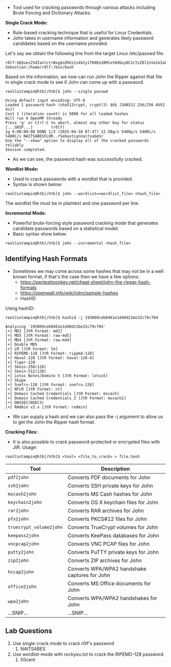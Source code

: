 - Tool used for cracking passwords through various attacks including Brute Forcing and Dictionary Attacks. 

**Single Crack Mode:**
- Rule-based cracking technique that is useful for Linux Credentials.
- John takes in username information and generates likely password candidates based on the username provided. 

Let's say we obtain the following line from the target Linux /etc/passwd file: 

```
r0lf:$6$ues25dIanlctrWxg$nZHVz2z4kCy1760Ee28M1xtHdGoy0C2cYzZ8l2sVa1kIa8K9gAcdBP.GI6ng/qA4oaMrgElZ1Cb9OeXO4Fvy3/:0:0:Rolf Sebastian:/home/r0lf:/bin/bash
```

Based on the information, we now can run John the Ripper against that file in single crack mode to see if John can come up with a password. 

```shell-session
realCustampin@htb[/htb]$ john --single passwd

Using default input encoding: UTF-8
Loaded 1 password hash (sha512crypt, crypt(3) $6$ [SHA512 256/256 AVX2 4x])
Cost 1 (iteration count) is 5000 for all loaded hashes
Will run 4 OpenMP threads
Press 'q' or Ctrl-C to abort, almost any other key for status
[...SNIP...]        (r0lf)     
1g 0:00:00:00 DONE 1/3 (2025-04-10 07:47) 12.50g/s 5400p/s 5400c/s 5400C/s NAITSABESFL0R..rSebastiannaitsabeSr
Use the "--show" option to display all of the cracked passwords reliably
Session completed.
```
- As we can see, the password hash was successfully cracked. 

**Wordlist Mode:**
- Used to crack passwords with a wordlist that is provided. 
- Syntax is shown below: 
```shell-session
realCustampin@htb[/htb]$ john --wordlist=<wordlist_file> <hash_file>
```

The wordlist file must be in plaintext and one password per line. 

**Incremental Mode:**
- Powerful brute-forcing style password cracking mode that generates candidate passwords based on a statistical model. 
- Basic syntax show below: 
```shell-session
realCustampin@htb[/htb]$ john --incremental <hash_file>
```

## Identifying Hash Formats
- Sometimes we may come across some hashes that may not be in a well known format, if that's the case then we have a few options: 
	- https://pentestmonkey.net/cheat-sheet/john-the-ripper-hash-formats
	- https://openwall.info/wiki/john/sample-hashes
	- HashID

Using hashID: 


```shell-session
realCustampin@htb[/htb]$ hashid -j 193069ceb0461e1d40d216e32c79c704

Analyzing '193069ceb0461e1d40d216e32c79c704'
[+] MD2 [JtR Format: md2]
[+] MD5 [JtR Format: raw-md5]
[+] MD4 [JtR Format: raw-md4]
[+] Double MD5 
[+] LM [JtR Format: lm]
[+] RIPEMD-128 [JtR Format: ripemd-128]
[+] Haval-128 [JtR Format: haval-128-4]
[+] Tiger-128 
[+] Skein-256(128) 
[+] Skein-512(128) 
[+] Lotus Notes/Domino 5 [JtR Format: lotus5]
[+] Skype 
[+] Snefru-128 [JtR Format: snefru-128]
[+] NTLM [JtR Format: nt]
[+] Domain Cached Credentials [JtR Format: mscach]
[+] Domain Cached Credentials 2 [JtR Format: mscach2]
[+] DNSSEC(NSEC3) 
[+] RAdmin v2.x [JtR Format: radmin]
```
- We can supply a hash and we can also pass the -j argument to allow us to get the John the Ripper hash format. 

**Cracking Files:**
- It is also possible to crack password-protected or encrypted files with JtR. 
Usage: 
```shell-session
realCustampin@htb[/htb]$ <tool> <file_to_crack> > file.hash
```

|**Tool**|**Description**|
|---|---|
|`pdf2john`|Converts PDF documents for John|
|`ssh2john`|Converts SSH private keys for John|
|`mscash2john`|Converts MS Cash hashes for John|
|`keychain2john`|Converts OS X keychain files for John|
|`rar2john`|Converts RAR archives for John|
|`pfx2john`|Converts PKCS#12 files for John|
|`truecrypt_volume2john`|Converts TrueCrypt volumes for John|
|`keepass2john`|Converts KeePass databases for John|
|`vncpcap2john`|Converts VNC PCAP files for John|
|`putty2john`|Converts PuTTY private keys for John|
|`zip2john`|Converts ZIP archives for John|
|`hccap2john`|Converts WPA/WPA2 handshake captures for John|
|`office2john`|Converts MS Office documents for John|
|`wpa2john`|Converts WPA/WPA2 handshakes for John|
|...SNIP...|...SNIP...|
## Lab Questions

1. Use single-crack mode to crack r0lf's password
	1. NAITSABES
2. Use wordlist-mode with rockyou.txt to crack the RIPEMD-128 password.
	1. 50cent